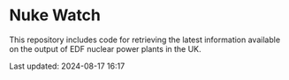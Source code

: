 # Nuke Watch

This repository includes code for retrieving the latest information available on the output of EDF nuclear power plants in the UK.

Last updated: 2024-08-17 16:17